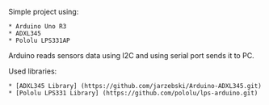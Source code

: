 Simple project using:

    * Arduino Uno R3
    * ADXL345 
    * Pololu LPS331AP


Arduino reads sensors data using I2C and using serial port sends it to PC.

Used libraries:

    * [ADXL345 Library] (https://github.com/jarzebski/Arduino-ADXL345.git)
    * [Pololu LPS331 Library] (https://github.com/pololu/lps-arduino.git)
